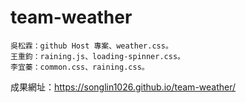 # team-weather
	吳松霖：github Host 專案、weather.css。　
	王重鈞：raining.js、loading-spinner.css。　
	李宜蓁：common.css、raining.css。　

成果網址：https://songlin1026.github.io/team-weather/
